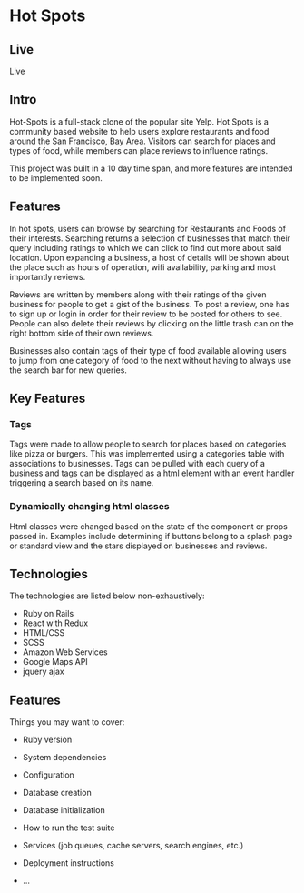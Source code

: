 
# Hot Spots

## Live
  Live

## Intro

Hot-Spots is a full-stack clone of the popular site Yelp. Hot Spots is a community based website to help users explore restaurants and food around the San Francisco, Bay Area. Visitors can search for places and types of food, while members can place reviews to influence ratings.

This project was built in a 10 day time span, and more features are intended to be
implemented soon.

## Features

In hot spots, users can browse by searching for Restaurants and Foods of their interests.
Searching returns a selection of businesses that match their query including ratings
to which we can click to find out more about said location. Upon expanding a business,
a host of details will be shown about the place such as hours of operation,
wifi availability, parking and most importantly reviews.

Reviews are written by members along with their ratings of the given business
for people to get a gist of the business. To post a review, one has to sign up or
login in order for their review to be posted for others to see. People can also
delete their reviews by clicking on the little trash can on the right bottom side of
their own reviews.

Businesses also contain tags of their type of food available allowing users to
jump from one category of food to the next without having to always use the
search bar for new queries.

## Key Features

### Tags

Tags were made to allow people to search for places based on categories like pizza or burgers. This was implemented using a categories table with associations to businesses. Tags can be pulled with each query of a business and tags can be displayed as a html element with an event handler triggering a search based on its name.

### Dynamically changing html classes

Html classes were changed based on the state of the component or props passed in. Examples include determining if buttons belong to a splash page or standard view and the stars displayed on businesses and reviews.


## Technologies

The technologies are listed below non-exhaustively:
* Ruby on Rails
* React with Redux
* HTML/CSS
* SCSS
* Amazon Web Services
* Google Maps API
* jquery ajax


## Features











Things you may want to cover:

* Ruby version

* System dependencies

* Configuration

* Database creation

* Database initialization

* How to run the test suite

* Services (job queues, cache servers, search engines, etc.)

* Deployment instructions

* ...
